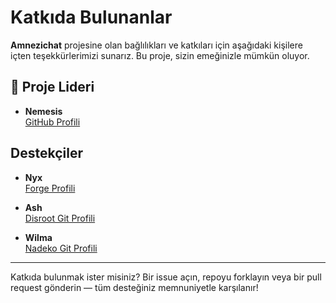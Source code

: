 # Katkıda Bulunanlar

**Amnezichat** projesine olan bağlılıkları ve katkıları için aşağıdaki kişilere içten teşekkürlerimizi sunarız. Bu proje, sizin emeğinizle mümkün oluyor.

## 👑 Proje Lideri

- **Nemesis**  
  [GitHub Profili](https://github.com/umutcamliyurt)

## Destekçiler

- **Nyx**  
  [Forge Profili](https://forge.fsky.io/nyx)

- **Ash**  
  [Disroot Git Profili](https://git.disroot.org/ashx)

- **Wilma**  
  [Nadeko Git Profili](https://git.nadeko.pw/wilma24)

---

Katkıda bulunmak ister misiniz? Bir issue açın, repoyu forklayın veya bir pull request gönderin — tüm desteğiniz memnuniyetle karşılanır!
